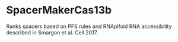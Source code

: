 # SpacerMakerCas13b
Ranks spacers based on PFS rules and RNAplfold RNA accessibility described in Smargon et al. Cell 2017.
